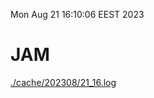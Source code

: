 Mon Aug 21 16:10:06 EEST 2023
# JAM
<a href='./cache/202308/21_16.log'>./cache/202308/21_16.log</a>
